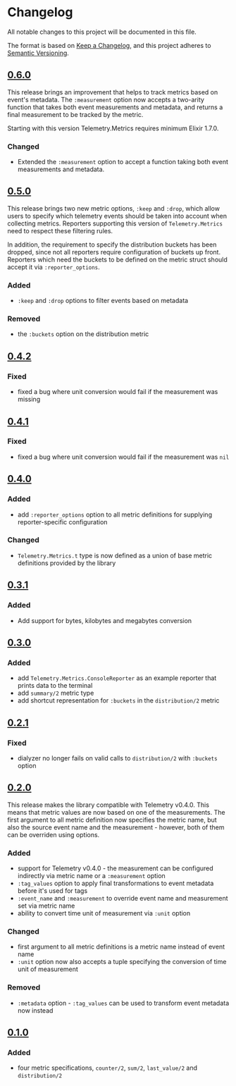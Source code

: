# Changelog

All notable changes to this project will be documented in this file.

The format is based on [Keep a Changelog](https://keepachangelog.com/en/1.0.0/),
and this project adheres to [Semantic Versioning](https://semver.org/spec/v2.0.0.html).

## [0.6.0](https://github.com/beam-telemetry/telemetry_metrics/tree/v0.6.0)

This release brings an improvement that helps to track metrics based on event's metadata.
The `:measurement` option now accepts a two-arity function that takes both event measurements
and metadata, and returns a final measurement to be tracked by the metric.

Starting with this version Telemetry.Metrics requires minimum Elixir  1.7.0.

### Changed

* Extended the `:measurement` option to accept a function taking both event measurements
  and metadata.

## [0.5.0](https://github.com/beam-telemetry/telemetry_metrics/tree/v0.5.0)

This release brings two new metric options, `:keep` and `:drop`, which allow users to specify
which telemetry events should be taken into account when collecting metrics. Reporters
supporting this version of `Telemetry.Metrics` need to respect these filtering rules.

In addition, the requirement to specify the distribution buckets has been dropped, since not
all reporters require configuration of buckets up front. Reporters which need the buckets to
be defined on the metric struct should accept it via `:reporter_options`.

### Added

* `:keep` and `:drop` options to filter events based on metadata

### Removed

* the `:buckets` option on the distribution metric

## [0.4.2](https://github.com/beam-telemetry/telemetry_metrics/tree/v0.4.2)

### Fixed

* fixed a bug where unit conversion would fail if the measurement was missing

## [0.4.1](https://github.com/beam-telemetry/telemetry_metrics/tree/v0.4.1)

### Fixed

* fixed a bug where unit conversion would fail if the measurement was `nil`

## [0.4.0](https://github.com/beam-telemetry/telemetry_metrics/tree/v0.4.0)

### Added

* add `:reporter_options` option to all metric definitions for supplying reporter-specific
  configuration

### Changed

* `Telemetry.Metrics.t` type is now defined as a union of base metric definitions provided by
  the library

## [0.3.1](https://github.com/beam-telemetry/telemetry_metrics/tree/v0.3.1)

### Added

* Add support for bytes, kilobytes and megabytes conversion

## [0.3.0](https://github.com/beam-telemetry/telemetry_metrics/tree/v0.3.0)

### Added

* add `Telemetry.Metrics.ConsoleReporter` as an example reporter that prints data to the terminal
* add `summary/2` metric type
* add shortcut representation for `:buckets` in the `distribution/2` metric

## [0.2.1](https://github.com/beam-telemetry/telemetry_metrics/tree/v0.2.1)

### Fixed

* dialyzer no longer fails on valid calls to `distribution/2` with `:buckets` option

## [0.2.0](https://github.com/beam-telemetry/telemetry_metrics/tree/v0.2.0)

This release makes the library compatible with Telemetry v0.4.0. This means that metric values are
now based on one of the measurements. The first argument to all metric definition now specifies
the metric name, but also the source event name and the measurement - however, both of them can be
overriden using options.

### Added

* support for Telemetry v0.4.0 - the measurement can be configured indirectly via metric name or a
  `:measurement` option
* `:tag_values` option to apply final transformations to event metadata before it's used for tags
* `:event_name` and `:measurement` to override event name and measurement set via metric name
* ability to convert time unit of measurement via `:unit` option

### Changed

* first argument to all metric definitions is a metric name instead of event name
* `:unit` option now also accepts a tuple specifying the conversion of time unit of measurement

### Removed

* `:metadata` option - `:tag_values` can be used to transform event metadata now instead

## [0.1.0](https://github.com/beam-telemetry/telemetry_metrics/tree/v0.1.0)

### Added

* four metric specifications, `counter/2`, `sum/2`, `last_value/2` and `distribution/2`
